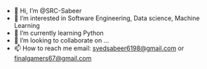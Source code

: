 - 👋 Hi, I’m @SRC-Sabeer
- 👀 I’m interested in Software Engineering, Data science, Machine Learning
- 🌱 I’m currently learning Python
- 💞️ I’m looking to collaborate on ...
- 📫 How to reach me email: syedsabeer6198@gmail.com or finalgamers67@gmail.com

<!---
SRC-Sabeer/SRC-Sabeer is a ✨ special ✨ repository because its `README.md` (this file) appears on your GitHub profile.
You can click the Preview link to take a look at your changes.
--->
